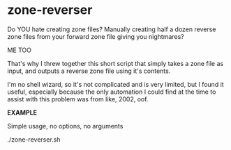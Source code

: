 # zone-reverser

Do YOU hate creating zone files? Manually creating half a dozen reverse zone files from your forward zone file giving you nightmares?

ME TOO

That's why I threw together this short script that simply takes a zone file as input, and outputs a reverse zone file using it's contents. 

I'm no shell wizard, so it's not complicated and is very limited, but I found it useful, especially because the only automation I could find at the time to assist with this problem was from like, 2002, oof.


**EXAMPLE**

Simple usage, no options, no arguments

./zone-reverser.sh <input-zone-file> <intended-reverse-zone-file>
